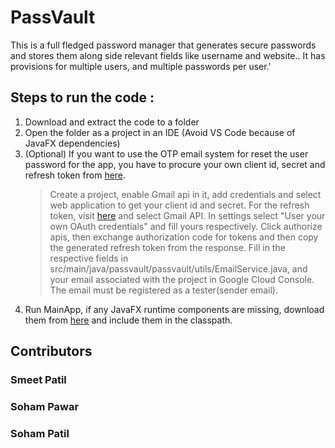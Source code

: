 # PassVault
This is a full fledged password manager that generates secure passwords and stores them along side relevant fields like username and website.. It has provisions for multiple users, and multiple passwords per user.'

## Steps to run the code : 
1. Download and extract the code to a folder
2. Open the folder as a project in an IDE (Avoid VS Code because of JavaFX dependencies)
3. (Optional) If you want to use the OTP email system for reset the user password for the app, you have to procure your own client id, secret and refresh token from <a href="https://console.cloud.google.com">here</a>.
   > Create a project, enable Gmail api in it, add credentials and select web application to get your client id and secret.
   > For the refresh token, visit <a href="https://developers.google.com/oauthplayground/">here</a> and select Gmail API. In settings select "User your own OAuth credentials" and fill yours respectively.
   > Click authorize apis, then exchange authorization code for tokens and then copy the generated refresh token from the response.
   > Fill in the respective fields in src/main/java/passvault/passvault/utils/EmailService.java, and your email associated with the project in Google Cloud Console. The email must be registered as a tester(sender email).
4. Run MainApp, if any JavaFX runtime components are missing, download them from <a href="https://openjfx.io/">here</a> and include them in the classpath.  

## Contributors
### Smeet Patil
### Soham Pawar
### Soham Patil
